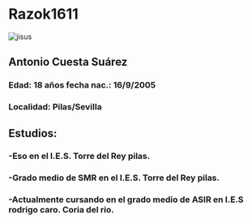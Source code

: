 # Razok1611
![jisus](https://github.com/Razork1611/Razok1611/assets/151218037/0299e542-e255-4e22-889a-9f85c82c1e2a)
## Antonio Cuesta Suárez
### Edad: 18 años fecha nac.: 16/9/2005
### Localidad: Pilas/Sevilla

## Estudios:
### -Eso en el I.E.S. Torre del Rey pilas.
### -Grado medio de SMR en el I.E.S. Torre del Rey pilas.
### -Actualmente cursando en el grado medio de ASIR en I.E.S rodrigo caro. Coria del rio.
